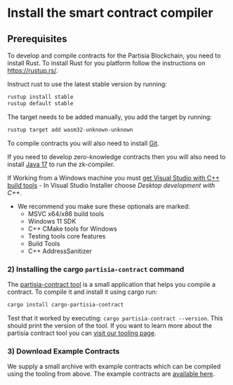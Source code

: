 # Install the smart contract compiler

## Prerequisites

To develop and compile contracts for the Partisia Blockchain, you need to install Rust.
To install Rust for you platform follow the instructions on <https://rustup.rs/>.

Instruct rust to use the latest stable version by running:

```bash
rustup install stable
rustup default stable
```

The target needs to be added manually, you add the target by running:

```bash
rustup target add wasm32-unknown-unknown
```

To compile contracts you will also need to install [Git](https://git-scm.com/downloads).

If you need to develop zero-knowledge contracts then you will also need to install [Java 17](https://openjdk.org/) to
run the zk-compiler.

If Working from a Windows machine you
must [get Visual Studio with C++ build tools](https://visualstudio.microsoft.com/downloads/) - In Visual Studio
Installer choose *Desktop development with C++*.

* We recommend you make sure these optionals are marked:
    * MSVC x64/x86 build tools
    * Windows 11 SDK
    * C++ CMake tools for Windows
    * Testing tools core features
    * Build Tools
    * C++ AddressSanitizer

### 2) Installing the cargo `partisia-contract` command

The [partisia-contract tool](https://crates.io/crates/cargo-partisia-contract) is a small application that helps you
compile a contract.
To compile it and install it using cargo run:

```bash
cargo install cargo-partisia-contract
```

Test that it worked by executing: `cargo partisia-contract --version`. This should print the version of the tool. If you
want to learn more about the partisia contract tool you
can [visit our tooling page](smart-contract-tools-overview.md#command-line-tools).

### 3) Download Example Contracts

We supply a small archive with example contracts which can be compiled using the tooling from above.
The example contracts are [available here](../smart-contracts/smart-contract-examples.md).

